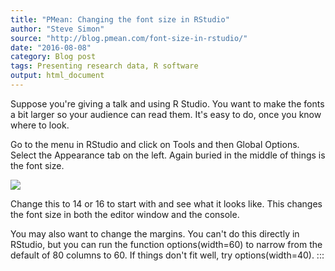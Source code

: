 ```yaml
---
title: "PMean: Changing the font size in RStudio"
author: "Steve Simon"
source: "http://blog.pmean.com/font-size-in-rstudio/"
date: "2016-08-08"
category: Blog post
tags: Presenting research data, R software
output: html_document
---
```


Suppose you're giving a talk and using R Studio. You want to make the
fonts a bit larger so your audience can read them. It's easy to do, once
you know where to look.

<!---More--->

Go to the menu in RStudio and click on Tools and then Global Options.
Select the Appearance tab on the left. Again buried in the middle of
things is the font size.

![](../../images/font-size-in-rstudio01.png)



Change this to 14 or 16 to start with and see what it looks like. This
changes the font size in both the editor window and the console.

You may also want to change the margins. You can't do this directly in
RStudio, but you can run the function options(width=60) to narrow from
the default of 80 columns to 60. If things don't fit well, try
options(width=40).
:::

